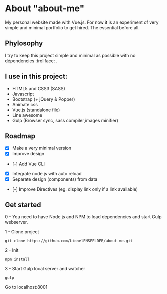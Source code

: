 # About "about-me"

My personal website made with Vue.js. For now it is an experiment of very simple and minimal portfolio to get hired. The essential before all.

## Phylosophy

I try to keep this project simple and minimal as possible with no dépendencies :trollface: .

## I use in this project:

- HTML5 and CSS3 (SASS)
- Javascript
- Bootstrap (+ jQuery & Popper)
- Animate css
- Vue.js (standalone file)
- Line awesome
- Gulp (Browser sync, sass compiler,images minifier)

## Roadmap

- [x] Make a very minimal version
- [x] Improve design
- [-] Add Vue CLI
- [x] Integrate node.js with auto reload
- [x] Separate design (components) from data
- [-] Improve Directives (eg. display link only if a link available)

## Get started

0 - You need to have Node.js and NPM to load dependencies and start Gulp webserver.

1 - Clone project

```git clone https://github.com/LionelENSFELDER/about-me.git```

2 - Init

```npm install```

3 - Start Gulp local server and watcher

```gulp```

Go to localhost:8001
